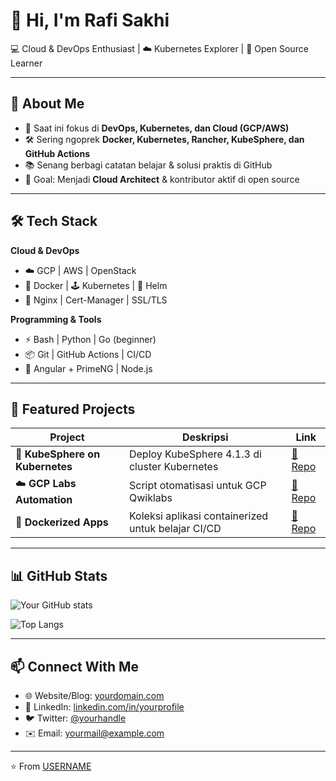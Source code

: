 # 👋 Hi, I'm Rafi Sakhi

💻 Cloud & DevOps Enthusiast | ☁️ Kubernetes Explorer | 🚀 Open Source Learner  

---

## 🚀 About Me  
- 🌱 Saat ini fokus di **DevOps, Kubernetes, dan Cloud (GCP/AWS)**  
- 🛠️ Sering ngoprek **Docker, Kubernetes, Rancher, KubeSphere, dan GitHub Actions**  
- 📚 Senang berbagi catatan belajar & solusi praktis di GitHub  
- 🎯 Goal: Menjadi **Cloud Architect** & kontributor aktif di open source  

---

## 🛠️ Tech Stack  

**Cloud & DevOps**  
- ☁️ GCP | AWS | OpenStack  
- 🐳 Docker | 🕹️ Kubernetes | 🔧 Helm  
- 🔐 Nginx | Cert-Manager | SSL/TLS  

**Programming & Tools**  
- ⚡ Bash | Python | Go (beginner)  
- 📦 Git | GitHub Actions | CI/CD  
- 🎨 Angular + PrimeNG | Node.js  

---

## 📂 Featured Projects  

| Project | Deskripsi | Link |
|---------|-----------|------|
| 🚀 **KubeSphere on Kubernetes** | Deploy KubeSphere 4.1.3 di cluster Kubernetes | [🔗 Repo](https://github.com/username/kubesphere-deploy) |
| ☁️ **GCP Labs Automation** | Script otomatisasi untuk GCP Qwiklabs | [🔗 Repo](https://github.com/username/gcp-labs) |
| 🐳 **Dockerized Apps** | Koleksi aplikasi containerized untuk belajar CI/CD | [🔗 Repo](https://github.com/username/docker-apps) |

---

## 📊 GitHub Stats  

![Your GitHub stats](https://github-readme-stats.vercel.app/api?username=USERNAME&show_icons=true&theme=tokyonight)  

![Top Langs](https://github-readme-stats.vercel.app/api/top-langs/?username=USERNAME&layout=compact&theme=tokyonight)  

---

## 📫 Connect With Me  
- 🌐 Website/Blog: [yourdomain.com](https://yourdomain.com)  
- 💼 LinkedIn: [linkedin.com/in/yourprofile](https://linkedin.com/in/yourprofile)  
- 🐦 Twitter: [@yourhandle](https://twitter.com/yourhandle)  
- ✉️ Email: yourmail@example.com  

---

⭐️ From [USERNAME](https://github.com/USERNAME)
